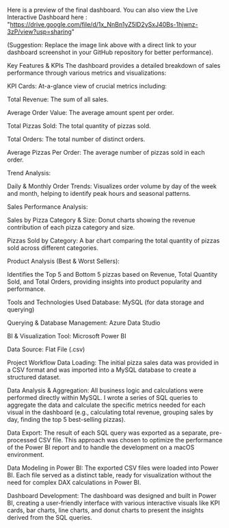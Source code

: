 Here is a preview of the final dashboard. You can also view the Live Interactive Dashboard here : "https://drive.google.com/file/d/1x_NnBn1yZ5lD2ySxJ40Bs-1hjwnz-3zP/view?usp=sharing"

(Suggestion: Replace the image link above with a direct link to your dashboard screenshot in your GitHub repository for better performance).

Key Features & KPIs
The dashboard provides a detailed breakdown of sales performance through various metrics and visualizations:

KPI Cards: At-a-glance view of crucial metrics including:

Total Revenue: The sum of all sales.

Average Order Value: The average amount spent per order.

Total Pizzas Sold: The total quantity of pizzas sold.

Total Orders: The total number of distinct orders.

Average Pizzas Per Order: The average number of pizzas sold in each order.

Trend Analysis:

Daily & Monthly Order Trends: Visualizes order volume by day of the week and month, helping to identify peak hours and seasonal patterns.

Sales Performance Analysis:

Sales by Pizza Category & Size: Donut charts showing the revenue contribution of each pizza category and size.

Pizzas Sold by Category: A bar chart comparing the total quantity of pizzas sold across different categories.

Product Analysis (Best & Worst Sellers):

Identifies the Top 5 and Bottom 5 pizzas based on Revenue, Total Quantity Sold, and Total Orders, providing insights into product popularity and performance.

Tools and Technologies Used
Database: MySQL (for data storage and querying)

Querying & Database Management: Azure Data Studio

BI & Visualization Tool: Microsoft Power BI

Data Source: Flat File (.csv)

Project Workflow
Data Loading: The initial pizza sales data was provided in a CSV format and was imported into a MySQL database to create a structured dataset.

Data Analysis & Aggregation: All business logic and calculations were performed directly within MySQL. I wrote a series of SQL queries to aggregate the data and calculate the specific metrics needed for each visual in the dashboard (e.g., calculating total revenue, grouping sales by day, finding the top 5 best-selling pizzas).

Data Export: The result of each SQL query was exported as a separate, pre-processed CSV file. This approach was chosen to optimize the performance of the Power BI report and to handle the development on a macOS environment.

Data Modeling in Power BI: The exported CSV files were loaded into Power BI. Each file served as a distinct table, ready for visualization without the need for complex DAX calculations in Power BI.

Dashboard Development: The dashboard was designed and built in Power BI, creating a user-friendly interface with various interactive visuals like KPI cards, bar charts, line charts, and donut charts to present the insights derived from the SQL queries.
